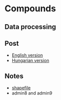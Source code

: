 # Compounds

## Data processing

## Post
+ [English version]()
+ [Hungarian version](https://crowintelligence.org/hu/2020/04/19/a--haza-mindenek-elott/)

## Notes
+ [shapefile](https://data2.openstreetmap.hu/hatarok/index.php?admin=8)
+ admin8 and admin9
